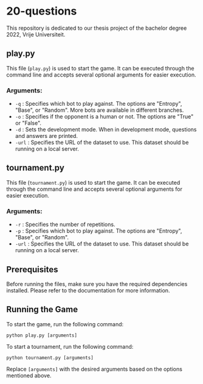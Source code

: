 # 20-questions
This repository is dedicated to our thesis project of the bachelor degree 2022, Vrije Universiteit.



## play.py

This file (`play.py`) is used to start the game. It can be executed through the command line and accepts several optional arguments for easier execution.

### Arguments:

- `-q` : Specifies which bot to play against. The options are "Entropy", "Base", or "Random". More bots are available in different branches. 
- `-o` : Specifies if the opponent is a human or not. The options are "True" or "False".
- `-d` : Sets the development mode. When in development mode, questions and answers are printed.
- `-url` : Specifies the URL of the dataset to use. This dataset should be running on a local server.

## tournament.py

This file (`tournament.py`) is used to start the game. It can be executed through the command line and accepts several optional arguments for easier execution.

### Arguments:

- `-r` : Specifies the number of repetitions.
- `-p` : Specifies which bot to play against. The options are "Entropy", "Base", or "Random".
- `-url` : Specifies the URL of the dataset to use. This dataset should be running on a local server.

## Prerequisites

Before running the files, make sure you have the required dependencies installed. Please refer to the documentation for more information.

## Running the Game

To start the game, run the following command:

```
python play.py [arguments]
```

To start a tournament, run the following command:

```
python tournament.py [arguments]
```

Replace `[arguments]` with the desired arguments based on the options mentioned above.
